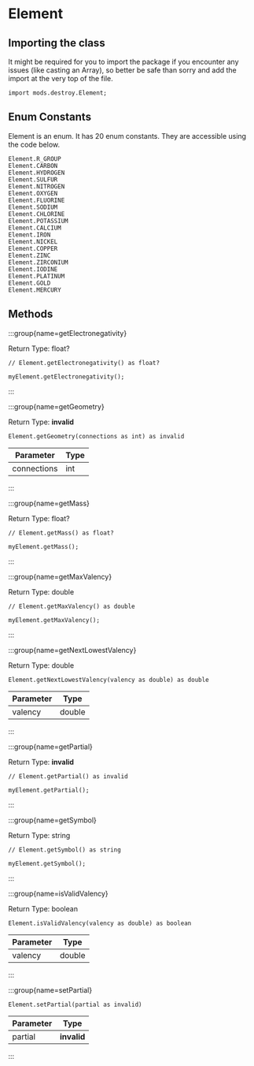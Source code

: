 # Element

## Importing the class

It might be required for you to import the package if you encounter any issues (like casting an Array), so better be safe than sorry and add the import at the very top of the file.
```zenscript
import mods.destroy.Element;
```


## Enum Constants

Element is an enum. It has 20 enum constants. They are accessible using the code below.

```zenscript
Element.R_GROUP
Element.CARBON
Element.HYDROGEN
Element.SULFUR
Element.NITROGEN
Element.OXYGEN
Element.FLUORINE
Element.SODIUM
Element.CHLORINE
Element.POTASSIUM
Element.CALCIUM
Element.IRON
Element.NICKEL
Element.COPPER
Element.ZINC
Element.ZIRCONIUM
Element.IODINE
Element.PLATINUM
Element.GOLD
Element.MERCURY
```
## Methods

:::group{name=getElectronegativity}

Return Type: float?

```zenscript
// Element.getElectronegativity() as float?

myElement.getElectronegativity();
```

:::

:::group{name=getGeometry}

Return Type: **invalid**

```zenscript
Element.getGeometry(connections as int) as invalid
```

|  Parameter  | Type |
|-------------|------|
| connections | int  |


:::

:::group{name=getMass}

Return Type: float?

```zenscript
// Element.getMass() as float?

myElement.getMass();
```

:::

:::group{name=getMaxValency}

Return Type: double

```zenscript
// Element.getMaxValency() as double

myElement.getMaxValency();
```

:::

:::group{name=getNextLowestValency}

Return Type: double

```zenscript
Element.getNextLowestValency(valency as double) as double
```

| Parameter |  Type  |
|-----------|--------|
| valency   | double |


:::

:::group{name=getPartial}

Return Type: **invalid**

```zenscript
// Element.getPartial() as invalid

myElement.getPartial();
```

:::

:::group{name=getSymbol}

Return Type: string

```zenscript
// Element.getSymbol() as string

myElement.getSymbol();
```

:::

:::group{name=isValidValency}

Return Type: boolean

```zenscript
Element.isValidValency(valency as double) as boolean
```

| Parameter |  Type  |
|-----------|--------|
| valency   | double |


:::

:::group{name=setPartial}

```zenscript
Element.setPartial(partial as invalid)
```

| Parameter |    Type     |
|-----------|-------------|
| partial   | **invalid** |


:::


